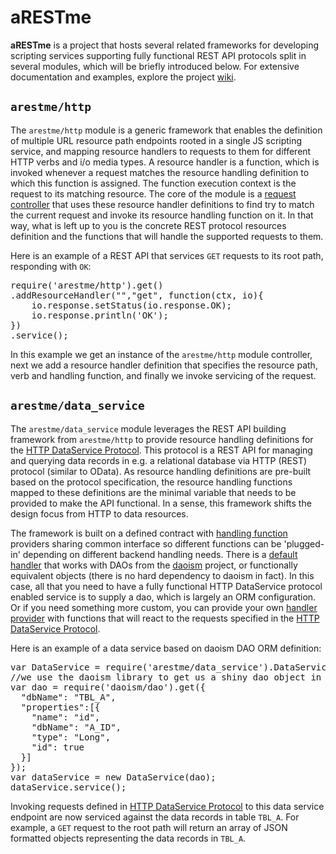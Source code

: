 # aRESTme
**aRESTme** is a project that hosts several related frameworks for developing scripting services supporting fully functional REST API protocols split in several modules, which will be briefly introduced below. For extensive documentation and examples, explore the project [wiki](https://github.com/dirigiblelabs/arestme/wiki).

## `arestme/http`
The `arestme/http` module is a generic framework that enables the definition of multiple URL resource path endpoints rooted in a single JS scripting service, and mapping resource handlers to requests to them for different HTTP verbs and i/o media types. A resource handler is a function, which is invoked whenever a request matches the resource handling definition to which this function is assigned. The function execution context is the request to its matching resource. The core of the module is a [request controller](https://github.com/dirigiblelabs/arestme/wiki/2.-HttpController) that uses these resource handler definitions to find try to match the current request and invoke its resource handling function on it. In that way, what is left up to you is the concrete REST protocol resources definition and the functions that will handle the supported requests to them.

Here is an example of a REST API that services `GET` requests to its root path, responding with `OK`:
<pre>
require('arestme/http').get()
.addResourceHandler("","get", function(ctx, io){
    io.response.setStatus(io.response.OK);
    io.response.println('OK');
})
.service();
</pre>

In this example we get an instance of the `arestme/http` module controller, next we add a resource handler definition that specifies the resource path, verb and handling function, and finally we invoke servicing of the request.

## `arestme/data_service`
The `arestme/data_service` module leverages the REST API building framework from `arestme/http` to provide resource handling definitions for the [HTTP DataService Protocol](https://github.com/dirigiblelabs/arestme/wiki/6.-HTTP-DataService-Protocol). This protocol is a REST API for managing and querying data records in e.g. a relational database via HTTP (REST) protocol (similar to OData). As resource handling definitions are pre-built based on the protocol specification, the resource handling functions mapped to these definitions are the minimal variable that needs to be provided to make the API functional. In a sense, this framework shifts the design focus from HTTP to data resources.

The framework is built on a defined contract with [handling function](https://github.com/dirigiblelabs/arestme/wiki/5.-HandlersProvider-SPI) providers sharing common interface so different functions can be 'plugged-in' depending on different backend handling needs. There is a [default handler](https://github.com/dirigiblelabs/arestme/wiki/4.-DAOHandlersProvider) that works with DAOs from the [daoism](https://github.com/dirigiblelabs/daoism) project, or functionally equivalent objects (there is no hard dependency to daoism in fact). In this case, all that you need to have a fully functional HTTP DataService protocol enabled service is to supply a dao, which is largely an ORM configuration. Or if you need something more custom, you can provide your own [handler provider](https://github.com/dirigiblelabs/arestme/wiki/5.-HandlersProvider-SPI) with functions that will react to the requests specified in the [HTTP DataService Protocol](https://github.com/dirigiblelabs/arestme/wiki/6.-HTTP-DataService-Protocol).

Here is an example of a data service based on daoism DAO ORM definition:
<pre>
var DataService = require('arestme/data_service').DataService;
//we use the daoism library to get us a shiny dao object in fewer lines
var dao = require('daoism/dao').get({
  "dbName": "TBL_A",
  "properties":[{
    "name": "id",
    "dbName": "A_ID",
    "type": "Long",
    "id": true
  }]
});
var dataService = new DataService(dao);
dataService.service();
</pre>

Invoking requests defined in [HTTP DataService Protocol](https://github.com/dirigiblelabs/arestme/wiki/6.-HTTP-DataService-Protocol) to this data service endpoint are now serviced against the data records in table `TBL_A`. For example, a `GET` request to the root path will return an array of JSON formatted objects representing the data records in `TBL_A`.
